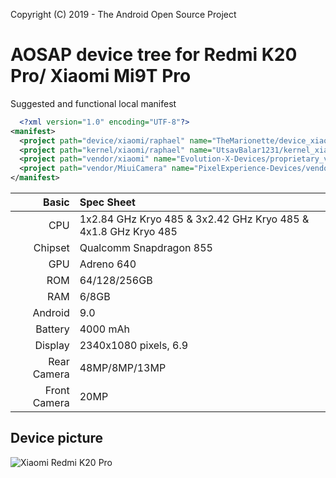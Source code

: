 Copyright (C) 2019 - The Android Open Source Project

AOSAP device tree for Redmi K20 Pro/ Xiaomi Mi9T Pro
==============

Suggested and functional local manifest

```xml
  <?xml version="1.0" encoding="UTF-8"?>
<manifest>
  <project path="device/xiaomi/raphael" name="TheMarionette/device_xiaomi_raphael" remote="github" revision="aosap" />
  <project path="kernel/xiaomi/raphael" name="UtsavBalar1231/kernel_xiaomi_raphael" remote="github" revision="q-drm-changes" />
  <project path="vendor/xiaomi" name="Evolution-X-Devices/proprietary_vendor_xiaomi_new" remote="github" revision="ten" />
  <project path="vendor/MiuiCamera" name="PixelExperience-Devices/vendor_MiuiCamera" remote="github" revision="ten-anx-raphael" />
</manifest>
```

Basic   | Spec Sheet
-------:|:----------
CPU     | 1x2.84 GHz Kryo 485 & 3x2.42 GHz Kryo 485 & 4x1.8 GHz Kryo 485
Chipset | Qualcomm Snapdragon 855
GPU     | Adreno 640
ROM     | 64/128/256GB
RAM     | 6/8GB
Android | 9.0
Battery | 4000 mAh
Display | 2340x1080 pixels, 6.9
Rear Camera  | 48MP/8MP/13MP
Front Camera | 20MP

## Device picture
![Xiaomi Redmi K20 Pro](https://serving.photos.photobox.com/053859188d34b8ec2ae82313a2515ed85b7729acff71d78bf907a9633a1d878ac6d68ca8.jpg? "Xiaomi Redmi K20 Pro")
